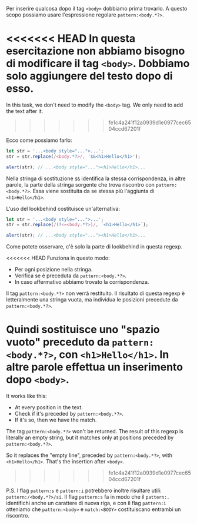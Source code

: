 Per inserire qualcosa dopo il tag `<body>` dobbiamo prima trovarlo. A questo scopo possiamo usare l'espressione regolare `pattern:<body.*?>`.

<<<<<<< HEAD
In questa esercitazione non abbiamo bisogno di modificare il tag `<body>`. Dobbiamo solo aggiungere del testo dopo di esso.
=======
In this task, we don't need to modify the `<body>` tag. We only need to add the text after it.
>>>>>>> fe1c4a241f12a0939d1e0977cec6504ccd67201f

Ecco come possiamo farlo:

```js run
let str = '...<body style="...">...';
str = str.replace(/<body.*?>/, '$&<h1>Hello</h1>');

alert(str); // ...<body style="..."><h1>Hello</h1>...
```

Nella stringa di sostituzione `$&` identifica la stessa corrispondenza, in altre parole, la parte della stringa sorgente che trova riscontro con `pattern:<body.*?>`. Essa viene sostituita da se stessa più l'aggiunta di `<h1>Hello</h1>`.

L'uso del lookbehind costituisce un'alternativa:

```js run
let str = '...<body style="...">...';
str = str.replace(/(?<=<body.*?>)/, `<h1>Hello</h1>`);

alert(str); // ...<body style="..."><h1>Hello</h1>...
```

Come potete osservare, c'è solo la parte di lookbehind in questa regexp.

<<<<<<< HEAD
Funziona in questo modo:
- Per ogni posizione nella stringa.
- Verifica se è preceduta da `pattern:<body.*?>`.
- In caso affermativo abbiamo trovato la corrispondenza.

Il tag `pattern:<body.*?>` non verrà restituito. Il risultato di questa regexp è letteralmente una stringa vuota, ma individua le posizioni precedute da `pattern:<body.*?>`.

Quindi sostituisce uno "spazio vuoto" preceduto da `pattern:<body.*?>`, con `<h1>Hello</h1>`. In altre parole effettua un inserimento dopo `<body>`.
=======
It works like this:
- At every position in the text.
- Check if it's preceded by `pattern:<body.*?>`.
- If it's so, then we have the match.

The tag `pattern:<body.*?>` won't be returned. The result of this regexp is literally an empty string, but it matches only at positions preceded by `pattern:<body.*?>`.

So it replaces the "empty line", preceded by `pattern:<body.*?>`, with `<h1>Hello</h1>`. That's the insertion after `<body>`.
>>>>>>> fe1c4a241f12a0939d1e0977cec6504ccd67201f

P.S. I flag `pattern:s` e `pattern:i` potrebbero inoltre risultare utili: `pattern:/<body.*?>/si`. Il flag `pattern:s` fa in modo che il `pattern:.` identifichi anche un carattere di nuova riga, e con il flag `pattern:i` otteniamo che `pattern:<body>` e `match:<BODY>` costituiscano entrambi un riscontro.
